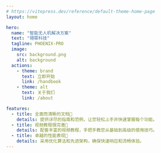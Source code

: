 ```yaml
---
# https://vitepress.dev/reference/default-theme-home-page
layout: home

hero:
  name: "智能无人机解决方案"
  text: "翎霄科技"
  tagline: PHOENIX-PRO
  image:
    src: background.png
    alt: background
  actions:
    - theme: brand
      text: 立即开始
      link: /handbook
    - theme: alt
      text: 关于我们
      link: /about

features:
  - title: 全面而清晰的文档📝
    details: 提供详尽的指南和范例，让您轻松上手并快速掌握每个功能。
  - title: 视频教程很完善🎥
    details: 配套丰富的视频教程，手把手教您从基础到高级的使用技巧。
  - title: 卓越的性能表现🚀
    details: 采用优化算法和先进架构，确保快速响应和流畅体验。
---
```


